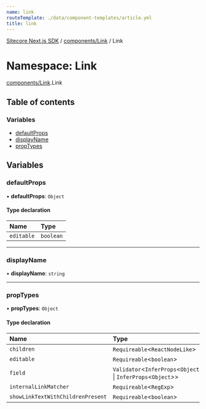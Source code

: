 ```yaml
---
name: link
routeTemplate: ./data/component-templates/article.yml
title: link
---
```


[Sitecore Next.js SDK](/docs/nextjs/ref/) / [components/Link](/docs/nextjs/ref/modules/components_link) / Link

# Namespace: Link

[components/Link](/docs/nextjs/ref/modules/components_link).Link

## Table of contents

### Variables

- [defaultProps](/docs/nextjs/ref/modules/components_link/link#defaultprops)
- [displayName](/docs/nextjs/ref/modules/components_link/link#displayname)
- [propTypes](/docs/nextjs/ref/modules/components_link/link#proptypes)

## Variables

### defaultProps

• **defaultProps**: `Object`

#### Type declaration

| Name | Type |
| :------ | :------ |
| `editable` | `boolean` |

___

### displayName

• **displayName**: `string`

___

### propTypes

• **propTypes**: `Object`

#### Type declaration

| Name | Type |
| :------ | :------ |
| `children` | `Requireable`<`ReactNodeLike`\> |
| `editable` | `Requireable`<`boolean`\> |
| `field` | `Validator`<`InferProps`<`Object`\> \| `InferProps`<`Object`\>\> |
| `internalLinkMatcher` | `Requireable`<`RegExp`\> |
| `showLinkTextWithChildrenPresent` | `Requireable`<`boolean`\> |
